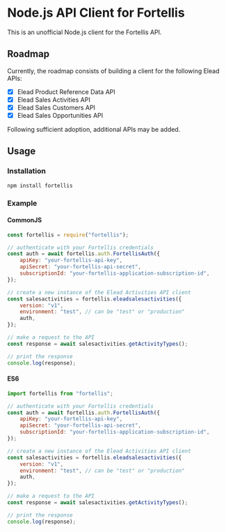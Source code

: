# Node.js API Client for Fortellis

This is an unofficial Node.js client for the Fortellis API.

## Roadmap

Currently, the roadmap consists of building a client for the following Elead APIs:

- [x] Elead Product Reference Data API
- [x] Elead Sales Activities API
- [x] Elead Sales Customers API
- [x] Elead Sales Opportunities API

Following sufficient adoption, additional APIs may be added.

## Usage

### Installation

```bash
npm install fortellis
```

### Example

#### CommonJS

```javascript
const fortellis = require("fortellis");

// authenticate with your Fortellis credentials
const auth = await fortellis.auth.FortellisAuth({
    apiKey: "your-fortellis-api-key",
    apiSecret: "your-fortellis-api-secret",
    subscriptionId: "your-fortellis-application-subscription-id",
});

// create a new instance of the Elead Activities API client
const salesactivities = fortellis.eleadsalesactivities({
    version: "v1",
    environment: "test", // can be "test" or "production"
    auth,
});

// make a request to the API
const response = await salesactivities.getActivityTypes();

// print the response
console.log(response);
```
#### ES6

```javascript
import fortellis from "fortellis";

// authenticate with your Fortellis credentials
const auth = await fortellis.auth.FortellisAuth({
    apiKey: "your-fortellis-api-key",
    apiSecret: "your-fortellis-api-secret",
    subscriptionId: "your-fortellis-application-subscription-id",
});

// create a new instance of the Elead Activities API client
const salesactivities = fortellis.eleadsalesactivities({
    version: "v1",
    environment: "test", // can be "test" or "production"
    auth,
});

// make a request to the API
const response = await salesactivities.getActivityTypes();

// print the response
console.log(response);
```